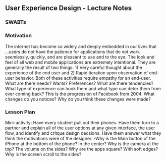 ## User Experience Design - Lecture Notes

### SWABTs


### Motivation
The internet has become so widely and deeply embedded in our lives that ...users do not have the patience for applications that do not work seemlessly, quickly, and are pleasant to use and to the eye.
The look and feel of all web and mobile applications are extremely intentional.  They are generally the result of two things: 1) Very careful thought about the experience of the end user and 2) Rapid iteration upon observation of end-user behavior.
Both of these activities require empathy for an end-user.  What are there needs? Wants? Preferences?  What are there tendencies?  What type of experience can hook them and what type can deter them from ever coming back?
This is the progression of Facebook from 2004.  What changes do you notices?  Why do you think these changes were made?


### Lesson Plan
Mini-activity:  Have every student pull out their phones.  Have them turn to a partner and explain all of the user options at any given interface, the user flow, and identify and critque design decsions.  Have them answer what they think the motivations were of the designer.
-Why is the Main button of the iPhone at the bottom of the phone?  In the center?  Why is the camera at the top?  The volume on the sides?  Why are the apps square?  With soft edges?  Why is the screen scroll to the sides? 

